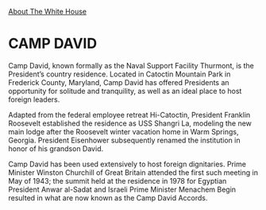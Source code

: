 [About The White House](https://www.whitehouse.gov/about-the-white-house/)

# 					CAMP DAVID				

Camp David, known formally as the Naval Support Facility Thurmont, is the President’s country residence. Located in Catoctin Mountain Park in Frederick County, Maryland, Camp David has offered Presidents an opportunity for solitude and tranquility, as well as an ideal place to host foreign leaders.

Adapted from the federal employee retreat Hi-Catoctin, President Franklin Roosevelt established the residence as USS Shangri La, modeling the new main lodge after the Roosevelt winter vacation home in Warm Springs, Georgia. President Eisenhower subsequently renamed the institution in honor of his grandson David.

Camp David has been used extensively to host foreign dignitaries. Prime Minister Winston Churchill of Great Britain attended the first such meeting in May of 1943; the summit held at the residence in 1978 for Egyptian President Anwar al-Sadat and Israeli Prime Minister Menachem Begin resulted in what are now known as the Camp David Accords.
